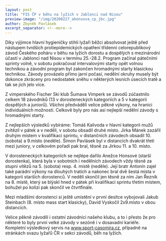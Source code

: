 ```yaml
---
layout: post
title: "FIS ČP v běhu na lyžích v Jablonci nad Nisou"
preview-image: "/img/20200227_ahonsova_cp_jbc.jpg"
author: Zbyněk Pavlásek
excerpt_separator: <!--more-->
---
```


Díky výjimce hlavní hygieničky stihli lyžaři běžci absolvovat ještě před nástupem tvrdších protiepidemických opatření třídenní celorepublikový závod Českého poháru v běhu na lyžích dorostu a dospělých s mezinárodní účastí v Jablonci nad Nisou v termínu 25.-28.2.
Program začínal pátečními sprinty volně, v sobotu pokračoval intervalovými starty opět volnou technikou a závodní program byl zakončen hromadnými starty klasickou technikou. Závody provázelo přímo jarní počasí, nedělní okruhy musely být dokonce zkráceny pro nedostatek sněhu v některých lesních úsecích tratě a tak se jich jelo více.


Z vimperského Fischer Ski klub Šumava Vimperk se závodů zúčastnilo celkem 18 závodníků (13 v dorosteneckých kategoriích a 5 v kategorii dospělých a juniorů). Všichni předváděli velice pěkné výkony, na hranici individuálních možností.  Celkově byly pro nás asi nejlepší nedělní závody s hromadnými starty. 


Z nejlepších výsledků vybíráme: Tomáš Kalivoda v hlavní kategorii mužů zvítězil v pátek a v neděli, v sobotu obsadil druhé místo. Jirka Mánek zazářil druhým místem v kvalifikaci sprintu, v distančních závodech obsadil 10. (sobota) a 9.místo (neděle). Šimon Pavlásek byl v distancích dvakrát třetí mezi juniory, v celkovém pořadí pak bral, těsně za Jirkou 11. a 10. místo.

 
V dorosteneckých kategoriích se nejlépe dařilo Anežce Honsové (starší dorostenka), která byla v sobotních i nedělních závodech vždy těsně za stupni vítězů na 5. (sobota) resp. 4. místě (neděle). Její bratr Antonín zajel také parádní výkony na dlouhých tratích a nakonec bral dvě šestá místa v kategorii starších dorostenců. V neděli skončil jen těsně za ním Jan Řezník na 8. místě, který se blýskl hned v pátek při kvalifikaci sprintu třetím místem, bohužel po kolizi pak skončil ve čtvrtfinále.


Mezi mladšími dorostenci si ještě umístění v první desítce vybojovali Jakub Steinbach (8. místo mass start klasicky),  David Vyskočil 2x9.místo v obou distancích.


Velice pěkně závodili i ostatní závodníci našeho klubu, a to i přesto že pro některé to byly první velké závody v sezóně i v dosavadní kariéře. Kompletní výsledkový servis na www.sport-casomira.cz, případně na stránkách svazu lyžařů ČR v sekci závodů, běh na lyžích.

 <!--more-->